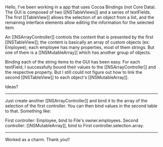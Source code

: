Hello, I've been working in a app that uses Cocoa Bindings (not Core Data). The GUI is composed of two [[NSTableViews]] and a series of textFields. The first [[TableView]] allows the selection of an object from a list, and the remaining interface elements allow editing the information for the selected item.

An [[NSArrayController]] controls the content that is presented by the first [[NSTableView]]; the content is basically an array of custom objects (ex: Employee); each employee has many properties, most of them strings. But one of them is a [[NSMutableArray]] which has another group of objects.

Binding each of the string items to the GUI has been easy. For each textField, I successfully bound their values to the [[NSArrayController]] and the respective property. But I still could not figure out how to link the second [[NSTableView]] to each object's [[NSMutableArray]].

Ideas?

----

Just create another [[NSArrayController]] and bind it to the array of the selection of the first controller.  You can then bind values in the second table to that.  Something like:

First controller: Employee, bind to File's owner.employees.  Second controller: [[NSMutableArray]], bind to First controller.selection.array.

----

Worked as a charm. Thank you!!